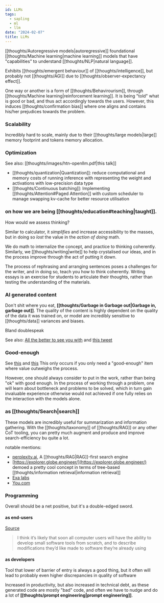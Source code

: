 ```yaml
---
id: LLMs
tags:
  - sapling
  - ml
  - llm
date: "2024-02-07"
title: LLMs
---
```


[[thoughts/Autoregressive models|autoregressive]] foundational [[thoughts/Machine learning|machine learning]] models that have "capabilities" to understand [[thoughts/NLP|natural language]].

Exhibits [[thoughts/emergent behaviour]] of [[thoughts/intelligence]], but probably not [[thoughts/AGI]] due to [[thoughts/observer-expectancy effect]].

One way or another is a form of [[thoughts/Behavirourism]], through [[thoughts/Machine learning|reinforcement learning]]. It is being "told" what is good or bad, and thus act accordingly towards the users. However, this induces [[thoughts/confirmation bias]] where one aligns and contains his/her prejudices towards the problem.

### Scalability

Incredibly hard to scale, mainly due to their [[thoughts/large models|large]] memory footprint and tokens memory allocation.

### Optimization

See also: [[thoughts/images/htn-openllm.pdf|this talk]]

- [[thoughts/quantization|Quantization]]: reduce computational and memory costs of running inference with representing the weight and activations with low-precision data type
- [[thoughts/Continuous batching]]: Implementing [[thoughts/Attention#Paged Attention]] with custom scheduler to manage swapping kv-cache for better resource utilisation

### on how we are being [[thoughts/education#teaching|taught]].

How would we assess thinking?

Similar to calculator, it _simplifies_ and increase accessibility to the masses, but in doing so _lost_ the value in the _action of doing_ math.

We do math to internalize the concept, and practice to thinking coherently. Similarly, we [[thoughts/writing|write]] to help crystalised our ideas, and in the process improve through the act of putting it down.

The process of rephrasing and arranging sentences poses a challenges for the writer, and in doing so, teach you how to think coherently. Writing essays is an exercise for students to articulate their thoughts, rather than testing the understanding of the materials.


### AI generated content

Don't shit where you eat, **[[thoughts/Garbage in Garbage out|Garbage in, garbage out]]**. The quality of the content is highly dependent on the quality of the data it was trained on, or model are incredibly sensitive to [[thoughts/data]] variances and biases.

Bland doublespeak

See also: [All the better to see you with](https://www.kernelmag.io/2/all-the-better-to-see-you) and [this tweet](https://twitter.com/paulg/status/1761801995302662175)

### Good-enough

See [this](https://twitter.com/jachiam0/status/1598448668537155586) and [this](https://twitter.com/gordonbrander/status/1600469469419036675)
This only occurs if you only need a "good-enough" item where value outweighs the process.

However, one should always consider to put in the work, rather than being "ok" with good enough. In the process of working through a problem, one will learn about bottleneck and problems to be solved, which in turn gain invaluable experience otherwise would not achieved if one fully relies on the interaction with the models alone.

### as [[thoughts/Search|search]]

These models are incredibly useful for summarization and information gathering. With the [[thoughts/taxonomy]] of [[thoughts/RAG]] or any other CoT tooling, you can pretty much augment and produce and improve search-efficiency bu quite a lot.

notable mentions:

- [perplexity.ai](https://perplexity.ai/), A [[thoughts/RAG|RAG]]-first search engine
- [https://explorer.globe.engineer/](https://explorer.globe.engineer/) demoed a pretty cool concept in terms of tree-based [[thoughts/information retrieval|information retrieval]]
- [Exa labs](https://twitter.com/ExaAiLabs)
- [You.com](https://you.com/?chatMode=default)

### Programming

Overall should be a net positive, but it's a double-edged sword.

#### as end-users

[Source](https://www.geoffreylitt.com/2023/03/25/llm-end-user-programming.html)

> I think it’s likely that soon all computer users will have the ability to develop small software tools from scratch, and to describe modifications they’d like made to software they’re already using

#### as developers

Tool that lower of barrier of entry is always a good thing, but it often will lead to probably even higher discrepancies in quality of software

Increased in productivity, but also increased in technical debt, as these generated code are mostly "bad" code, and often we have to nudge and do a lot of **[[thoughts/prompt engineering|prompt engineering]]**.
